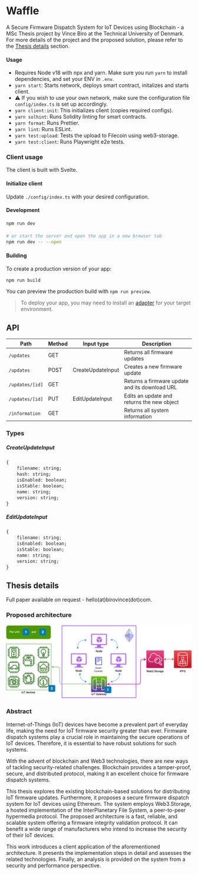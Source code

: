 # Waffle

A Secure Firmware Dispatch System for IoT Devices using Blockchain - a MSc Thesis project by Vince Biro at the Technical University of Denmark. For more details of the project and the proposed solution, please refer to the [Thesis details](#thesis-details) section.

#### Usage

- Requires Node v18 with npx and yarn. Make sure you run `yarn` to install dependencies, and set your ENV in `.env`.
- `yarn start`: Starts network, deploys smart contract, initalizes and starts client.
-  ⚠️ If you wish to use your own network, make sure the configuration file `config/index.ts` is set up accordingly.
- `yarn client:init`: This initializes client (copies required configs).
- `yarn solhint`: Runs Solidity linting for smart contracts.
- `yarn format`: Runs Prettier.
- `yarn lint`: Runs ESLint.
- `yarn test:upload`: Tests the upload to Filecoin using web3-storage.
- `yarn test:client`: Runs Playwright e2e tests.

### Client usage
The client is built with Svelte.
#### Initialize client
Update `./config/index.ts` with your desired configuration.
#### Development 
```bash
npm run dev

# or start the server and open the app in a new browser tab
npm run dev -- --open
```

#### Building

To create a production version of your app:

```bash
npm run build
```

You can preview the production build with `npm run preview`.

> To deploy your app, you may need to install an [adapter](https://kit.svelte.dev/docs/adapters) for your target environment.

## API

|Path|Method|Input type|Description|
|---|---|---|---|
|`/updates`|GET||Returns all firmware updates|
|`/updates`|POST|CreateUpdateInput|Creates a new firmware update|
|`/updates/[id]`|GET||Returns a firmware update and its download URL|
|`/updates/[id]`|PUT|EditUpdateInput|Edits an update and returns the new object|
|`/information`|GET||Returns all system information|

### Types
##### CreateUpdateInput
```
{
    filename: string;
    hash: string;
    isEnabled: boolean;
    isStable: boolean;
    name: string;
    version: string;
}
```
##### EditUpdateInput
```
{
    filename: string;
    isEnabled: boolean;
    isStable: boolean;
    name: string;
    version: string;
}
```

## Thesis details

Full paper available on request - hello(at)birovince(dot)com.

### Proposed architecture
![Proposed architecture](Arch.png "Proposed architecture")

### Abstract

Internet-of-Things (IoT) devices have become a prevalent part of everyday life, making the need for IoT firmware security greater than ever. Firmware dispatch systems play a crucial role in maintaining the secure operations of IoT devices. Therefore, it is essential to have robust solutions for such systems. 

With the advent of blockchain and Web3 technologies, there are new ways of tackling security-related challenges. Blockchain provides a tamper-proof, secure, and distributed protocol, making it an excellent choice for firmware dispatch systems.

This thesis explores the existing blockchain-based solutions for distributing IoT firmware updates. Furthermore, it proposes a secure firmware dispatch system for IoT devices using Ethereum. The system employs Web3.Storage, a hosted implementation of the InterPlanetary File System, a peer-to-peer hypermedia protocol. The proposed architecture is a fast, reliable, and scalable system offering a firmware integrity validation protocol. It can benefit a wide range of manufacturers who intend to increase the security of their IoT devices.

This work introduces a client application of the aforementioned architecture. It presents the implementation steps in detail and assesses the related technologies. Finally, an analysis is provided on the system from a security and performance perspective.